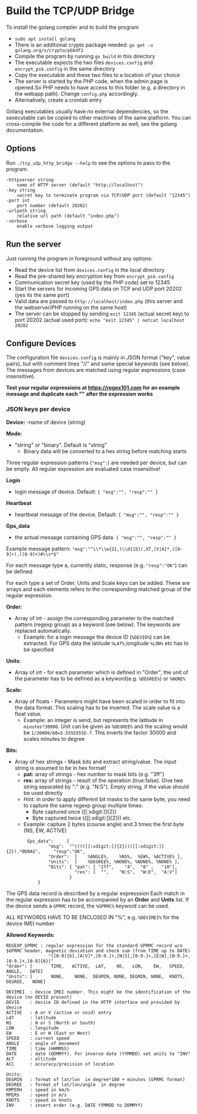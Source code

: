Build the TCP/UDP Bridge
========================
To install the golang compiler and to build the program  
- `sudo apt install golang`
- There is an additional crypto package needed: `go get -u golang.org/x/crypto/pbkdf2`
- Compile the program by running `go build` in this directory
- The executable expects the two files `devices.config` and `encrypt_psk.config` in the same directory
- Copy the executable and these two files to a location of your choice
- The server is started by the PHP code, when the admin page is opened.So PHP needs to have access to this folder (e.g. a directory in the webapp path). Change `config.php` accordingly.
- Alternatively, create a crontab entry

Golang executables usually have no external dependencies, so the sexecutable can be copied to other machines of the same platform. You can cross-compile the code for a different platform as well, see the golang documentation.


Options
-------
Run `./tcp_udp_http_bridge --help` to see the options to pass to the program.

    -httpserver string
        name of HTTP server (default "http://localhost")
    -key string
        secret key to terminate program via TCP/UDP port (default "12345")
    -port int
        port number (default 20202)
    -urlpath string
        relative url path (default "index.php")
    -verbose
        enable verbose logging output

Run the server
--------------
Just running the program in foreground without any options:
- Read the device list from `devices.config` in the local directory
- Read the pre-shared key encryption key from `encrypt_psk.config`
- Communication secret key (used by the PHP code) set to 12345
- Start the servers for incoming GPS data on TCP and UDP port 20202 (yes its the same port) 
- Valid data are passed to `http://localhost/index.php` (this server and the webserver/PHP running on the same host)
- The server can be stopped by sending `exit 12345` (actual secret key) to port 20202 (actual used port): `echo "exit 12345" | netcat localhost 20202`


Configure Devices
-----------------
The configuration file `devices.config` is mainly in JSON format ("key", value pairs), but with comment lines "//" and some special keywords (see below).
The messages from devices are matched using regular expressions (case insensitive).

**Test your regular expressions at https://regex101.com for an example message and  duplicate each "\" after the expression works**

### JSON keys per device

**Device:**
-name of device (string)

**Mode:**
- "string" or "binary". Default is "string" 
  - Binary data will be converted to a hex string before matching starts

Three regular expression patterns (`"msg":`) are needed per device, but can be empty. All regular expression are evaluated case insensitive!

**Login** 
- login message of device. Default: `{ "msg":"", "resp":"" }`

**Heartbeat** 
- heartbeat message of the device. Default: `{ "msg":"", "resp":"" }`

**Gps_data** 
- the actual message containing GPS data. `{ "msg":"", "resp":"" }`

Example message pattern: `"msg":"^\\*\\w{2},(\\d{15}),XT,[V|A]*,([0-9]+),([0-9]+)#\\s*$"`

For each message type a, currently static, response (e.g. `"resp":"OK"`) can be defined

For each type a set of Order, Units and Scale keys can be added. These are arrays and each elements refers to the corresponding matched group of the regular expression.

**Order:**
 - Array of int - assign the corresponding parameter to the matched pattern (regexp group) as a keyword (see below). The keywords are replaced automatically. 
   - Example: for a login message the device ID (`%DEVID%`) can be extracted. For GPS data the latitude `%LAT%`,longitude `%LON%` etc has to be specified

**Units:**
 - Array of int - for each parameter which is defined in "Order", the unit of the parameter has to be defined as a keyword(e.g. `%DEGREE%`) or `%NONE%`

**Scale:**
  - Array of floats - Parameters might have been scaled in order to fit into the data format. This scaling has to be inverted. The scale value is a float value.
    - Example: an integer is send, but represents the latitude in `minutes*30000`. Unit can be given as `%DEGREE%` and the scaling would be `1/30000/60=5.5555555E-7`. This inverts the factor 30000 and scales minutes to degree

**Bits:**
 - Array of hex strings - Mask bits and extract string/value. The input string is assumed to be in hex format! 
   - **pat:** array of strings - hex number to mask bits (e.g. "3ff")
   - **res:** array of strings - result of the operation (true:false). Give two string separated by ":" (e.g. "N:S"). Empty string, if the value should be used directly
   - Hint: in order to apply different bit masks to the same byte, you need to capture the same regexp group multiple times:
     - Byte captured once ([[:xdigit:]]{2})
     - Byte captured twice (([[:xdigit:]]{2})) etc. 
   - Example: capture 2 bytes (course angle) and 3 times the first byte (NS, EW, ACTIVE)
```
        Gps_data":     {
                "msg":  "^(((([[:xdigit:]]{2})))[[:xdigit:]]{2}).*0D0A$",     "resp":"OK",
                "Order":  [    %ANGLE%,    %NS%,  %EW%, %ACTIVE% ],
                "Units":  [    %DEGREE%, %NONE%, %NONE%, %NONE% ],
				"Bits": { "pat": [ "2ff",    "4",  "8" ,   "10"],
                          "res": [  "",    "N:S",  "W:E",  "A:V"]
						}
			}
```

The GPS data record is described by a regular expresssion
Each match in the regular expression has to be accompanied by an **Order** and **Units** list. If the device sends a `GPRMC` record, the `%GPRMC%` keyword can be used.

ALL KEYWORDS HAVE TO BE ENCLOSED IN "%", e.g. `%DEVIMEI%` for the device IMEI number

**Allowed Keywords:**
```
REGEXP_GPRMC : regular expression for the standard GPRMC record w/o $GPRMC header, magnetic deviation and check sum (from TIME up to DATE)
                "([0-9]{6},[A|V]*,[0-9.]+,[N|S],[0-9.]+,[E|W],[0-9.]+,[0-9.]+,[0-9]{6})"
"Order": [       TIME,   ACTIVE,  LAT,    NS,   LON,    EW,   SPEED,  ANGLE,   DATE]
"Units": [       NONE,    NONE,  DEGMIN, NONE, DEGMIN, NONE,  KNOTS, DEGREE,   NONE]

DEVIMEI  : device IMEI number. This might be the identification of the device (no DEVID present)
DEVID    : device ID defined in the HTTP interface and provided by device
ACTIVE   : A or V (active or void) entry
LAT      : latitude
NS       : N or S (North or South)
LON      : longitude
EW       : E or W (East or West)
SPEED    : current speed
ANGLE    : angle of movement
TIME     : time (HHMMSS)
DATE     : date (DDMMYY). For inverse date (YYMMDD) set units to "INV"
ALT      : altitude
ACC      : accuracy/precision of location

Units:
DEGMIN   : format of lat/lon  in degree*100 + minutes (GPRMC format)
DEGREE   : format of lat/lon/angle  in degree
KMPERH   : speed in km/h
MPERS    : speed in m/s
KNOTS    : speed in knots
INV      : invert order (e.g. DATE YYMMDD to DDMMYY)
```
